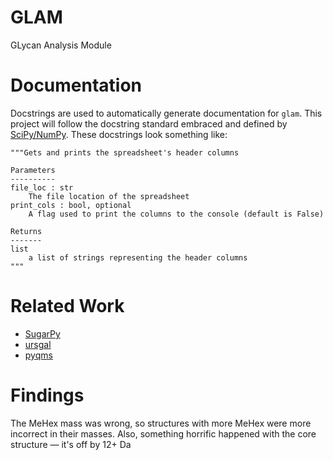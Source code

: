 # GLAM
GLycan Analysis Module

# Documentation

Docstrings are used to automatically generate documentation for `glam`.
This project will follow the docstring standard embraced and defined by [SciPy/NumPy](https://numpydoc.readthedocs.io/en/latest/format.html).
These docstrings look something like:

```
"""Gets and prints the spreadsheet's header columns

Parameters
----------
file_loc : str
    The file location of the spreadsheet
print_cols : bool, optional
    A flag used to print the columns to the console (default is False)

Returns
-------
list
    a list of strings representing the header columns
"""
```

# Related Work

- [SugarPy](https://github.com/SugarPy/SugarPy)
- [ursgal](https://github.com/ursgal/ursgal)
- [pyqms](https://github.com/pyQms/pyqms)
  

# Findings
The MeHex mass was wrong, so structures with more MeHex were more incorrect in their masses.
Also, something horrific happened with the core structure — it's off by 12+ Da
